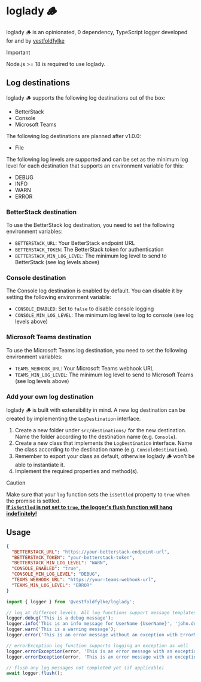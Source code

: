 # loglady 🪵

loglady 🪵 is an opinionated, 0 dependency, TypeScript logger developed for and by [vestfoldfylke](https://github.com/vestfoldfylke)

> [!IMPORTANT]
> Node.js >= 18 is required to use loglady.

## Log destinations

loglady 🪵 supports the following log destinations out of the box:

- BetterStack
- Console
- Microsoft Teams

The following log destinations are planned after v1.0.0:

- File

The following log levels are supported and can be set as the minimum log level for each destination that supports an environment variable for this:
- DEBUG
- INFO
- WARN
- ERROR

### BetterStack destination

To use the BetterStack log destination, you need to set the following environment variables:
- `BETTERSTACK_URL`: Your BetterStack endpoint URL
- `BETTERSTACK_TOKEN`: The BetterStack token for authentication
- `BETTERSTACK_MIN_LOG_LEVEL`: The minimum log level to send to BetterStack (see log levels above)

### Console destination

The Console log destination is enabled by default. You can disable it by setting the following environment variable:
- `CONSOLE_ENABLED`: Set to `false` to disable console logging
- `CONSOLE_MIN_LOG_LEVEL`: The minimum log level to log to console (see log levels above)

### Microsoft Teams destination

To use the Microsoft Teams log destination, you need to set the following environment variables:
- `TEAMS_WEBHOOK_URL`: Your Microsoft Teams webhook URL
- `TEAMS_MIN_LOG_LEVEL`: The minimum log level to send to Microsoft Teams (see log levels above)

### Add your own log destination

loglady 🪵 is built with extensibility in mind. A new log destination can be created by implementing the `LogDestination` interface.

1. Create a new folder under `src/destinations/` for the new destination. Name the folder according to the destination name (e.g. `Console`).
2. Create a new class that implements the `LogDestination` interface. Name the class according to the destination name (e.g. `ConsoleDestination`).
3. Remember to export your class as default, otherwise loglady 🪵 won't be able to instantiate it.
4. Implement the required properties and method(s).

> [!CAUTION]
> Make sure that your `log` function sets the `isSettled` property to `true` when the promise is settled.<br />
> <b><u>If `isSettled` is not set to `true`, the logger's flush function will hang indefinitely!</u></b>

## Usage

```json
{
  "BETTERSTACK_URL": "https://your-betterstack-endpoint-url",
  "BETTERSTACK_TOKEN": "your-betterstack-token",
  "BETTERSTACK_MIN_LOG_LEVEL": "WARN",
  "CONSOLE_ENABLED": "true",
  "CONSOLE_MIN_LOG_LEVEL": "DEBUG",
  "TEAMS_WEBHOOK_URL": "https://your-teams-webhook-url",
  "TEAMS_MIN_LOG_LEVEL": "ERROR"
}
```

```typescript
import { logger } from '@vestfoldfylke/loglady';

// log at different levels. All log functions support message templates and parameters
logger.debug('This is a debug message');
logger.info('This is an info message for UserName {UserName}', 'john.doe');
logger.warn('This is a warning message');
logger.error('This is an error message without an exception with ErrorMessage: {ErrorMessage}', error.message);

// errorException log function supports logging an exception as well
logger.errorException(error, 'This is an error message with an exception but without additional parameters');
logger.errorException(error, 'This is an error message with an exception with additional parameters: ErrorMessage: {ErrorMessage}', error.message);

// flush any log messages not completed yet (if applicable)
await logger.flush();
```